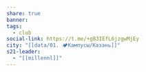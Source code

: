 ```yaml
---
share: true
banner: 
tags:
  - club
social-link: https://t.me/+gB3IEfL6jzgwMjEy
city: "[[data/01. 🏕️Кампусы/Казань]]"
s21-leader:
  - "[[millennl]]"
---
```


